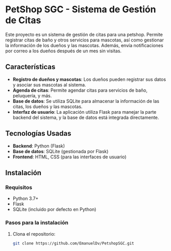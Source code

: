 # PetShop SGC - Sistema de Gestión de Citas

Este proyecto es un sistema de gestión de citas para una petshop. Permite registrar citas de baño y otros servicios para mascotas, así como gestionar la información de los dueños y las mascotas. Además, envía notificaciones por correo a los dueños después de un mes sin visitas.

## Características

- **Registro de dueños y mascotas**: Los dueños pueden registrar sus datos y asociar sus mascotas al sistema.
- **Agenda de citas**: Permite agendar citas para servicios de baño, peluquería, y más.
- **Base de datos**: Se utiliza SQLite para almacenar la información de las citas, los dueños y las mascotas.
- **Interfaz de usuario**: La aplicación utiliza Flask para manejar la parte backend del sistema, y la base de datos está integrada directamente.

## Tecnologías Usadas

- **Backend**: Python (Flask)
- **Base de datos**: SQLite (gestionada por Flask)
- **Frontend**: HTML, CSS (para las interfaces de usuario)

## Instalación

### Requisitos

- Python 3.7+
- Flask
- SQLite (incluido por defecto en Python)

### Pasos para la instalación

1. Clona el repositorio:
   ```bash
   git clone https://github.com/EmanuelDv/PetshopSGC.git
